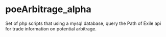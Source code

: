 # poeArbitrage_alpha
Set of php scripts that using a mysql database, query the Path of Exile api for trade information on potential arbitrage.
